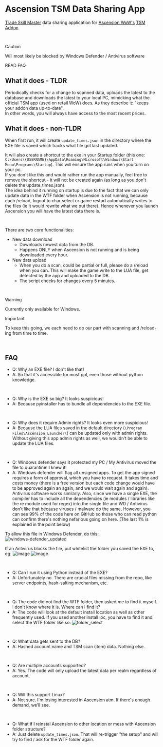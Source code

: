 # Ascension TSM Data Sharing App

[Trade Skill Master](https://tradeskillmaster.com/) data sharing application for [Ascension WoW's](https://ascension.gg/) [TSM Addon](https://github.com/Ascension-Addons/TradeSkillMaster).

&nbsp;

> [!CAUTION]
> Will most likely be blocked by Windows Defender / Antivirus software
> 
> READ FAQ

## What it does - TLDR
Periodically checks for a change to scanned data, uploads the latest to the database and downloads the latest to your local PC, mimicking what the official TSM app (used on retail WoW) does. As they describe it: "keeps your addon data up-to-date".<br>
In other words, you will always have access to the most recent prices.<br>

## What it does - non-TLDR
When first run, it will create `update_times.json` in the directory where the EXE file is saved which tracks what file got last updated.

It will also create a shortcut to the exe in your Startup folder (this one: `C:\Users\{USERNAME}\AppData\Roaming\Microsoft\Windows\Start Menu\Programs\Startup`). This will ensure the app runs when you turn on your pc.<br>
If you don't like this and would rather run the app manually, feel free to remove the shortcut - it will not be created again (as long as you don't delete the update_times.json).<br>
The idea behind it running on startup is due to the fact that we can only update data in the WTF folder when Ascension is not running, because each /reload, logout to char select or game restart automatically writes to the files (ie it would rewrite what we put there). Hence whenever you launch Ascension you will have the latest data there is.

&nbsp;

There are two core functionalities:<br>
- New data download
  - Downloads newest data from the DB.
  - Happens ONLY when Ascension is not running and is being downloaded every hour.
- New data upload
  - When you do a scan, could be partial or full, please do a /reload when you can. This will make the game write to the LUA   file, get detected by the app and uploaded to the DB.
  - The script checks for changes every 5 minutes.

&nbsp;

> [!WARNING]
> Currently only available for Windows.

> [!IMPORTANT]
> To keep this going, we each need to do our part with scanning and /reload-ing from time to time.

&nbsp;

## FAQ
- Q: Why an EXE file? I don't like that!
- A: So that it's accessible for most ppl, even those without python knowledge.

&nbsp;

- Q: Why is the EXE so big? It looks suspicious!
- A: Because pyinstaller has to bundle all dependencies to the EXE file.

&nbsp;

- Q: Why does it require Admin rights? It looks even more suspicious!
- A: Because the LUA files saved in the default directory (`\Program Files\Ascension Launcher\`) can be updated only with admin rights. Without giving this app admin rights as well, we wouldn't be able to update the LUA files.

&nbsp;

- Q: Windows defender says it protected my PC / My Antivirus moved the file to quarantine! I knew it!
- A: Windows defender will flag all unsigned apps. To get the app signed requires a form of approval, which you have to request. It takes time and costs money (there is a free version but each code change would have to be approved again an again, and we would wait again and again). Antivirus software works similarly. Also, since we have a single EXE, the compiler has to include all the dependencies (ie modules / libraries like the re module used for regex) into the single file and WD / Antivirus don't like that because viruses / malware do the same. However, you can see 99% of the code here on GitHub so those who can read python can confirm there's nothing nefarious going on here. (The last 1% is explained in the point below)

To allow this file in Windows Defender, do this:
![windows-defender_updated](https://github.com/user-attachments/assets/f8a023cd-5a8e-4202-9df8-b07889711eb6)

If an Antivirus blocks the file, put whitelist the folder you saved the EXE to, eg:
![image](https://github.com/user-attachments/assets/17e55557-479a-4574-9664-de7ba3ab3f19)
![image](https://github.com/user-attachments/assets/bcbf156d-8f6e-47ed-88d5-d60f20dcdbfc)


&nbsp;

- Q: Can I run it using Python instead of the EXE?
- A: Unfortunately no. There are crucial files missing from the repo, like server endpoints, hash-salting mechanism, etc.

&nbsp;

- Q: The code did not find the WTF folder, then asked me to find it myself. I don't know where it is. Where can I find it?
- A: The code will look at the default install location as well as other frequently used. If you used another install loc, you have to find it and select the WTF folder like so:
![folder_select](https://github.com/user-attachments/assets/de21a600-1f00-4c40-b91c-47f4f9e53a10)


&nbsp;

- Q: What data gets sent to the DB?
- A: Hashed account name and TSM scan (item) data. Nothing else.

&nbsp;

- Q: Are multiple accounts supported?
- A: Yes. The code will only upload the latest data per realm regardless of account.

&nbsp;

- Q: Will this support Linux?
- A: Not sure. I'm losing interested in Ascension atm. If there's enough demand, we'll see.

&nbsp;

- Q: What if I reinstal Ascension to other location or mess with Ascension folder structure?
- A: Just delete `update_times.json`. That will re-trigger "the setup" and will try to find / ask for the WTF folder again.
